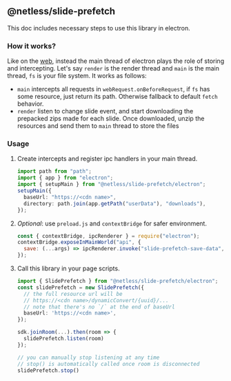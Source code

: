 ## @netless/slide-prefetch

This doc includes necessary steps to use this library in electron.

### How it works?

Like on the [web], instead the main thread of electron plays the role of
storing and intercepting. Let's say `render` is the render thread and
`main` is the main thread, `fs` is your file system. It works as follows:

- `main` intercepts all requests in `webRequest.onBeforeRequest`, if `fs` has some resource,
  just return its path. Otherwise fallback to default `fetch` behavior.
- `render` listen to change slide event, and start downloading the prepacked zips
  made for each slide. Once downloaded, unzip the resources and send them to
  `main` thread to store the files

### Usage

1. Create intercepts and register ipc handlers in your main thread.

   ```ts
   import path from "path";
   import { app } from "electron";
   import { setupMain } from "@netless/slide-prefetch/electron";
   setupMain({
     baseUrl: "https://<cdn name>",
     directory: path.join(app.getPath("userData"), "downloads"),
   });
   ```

2. _Optional_: use `preload.js` and `contextBridge` for safer environment.

   ```js
   const { contextBridge, ipcRenderer } = require("electron");
   contextBridge.exposeInMainWorld("api", {
     save: (...args) => ipcRenderer.invoke("slide-prefetch-save-data", ...args),
   });
   ```

3. Call this library in your page scripts.

   ```ts
   import { SlidePrefetch } from "@netless/slide-prefetch/electron";
   const slidePrefetch = new SlidePrefetch({
     // the full resource url will be
     // https://<cdn name>/dynamicConvert/{uuid}/...
     // note that there's no `/` at the end of baseUrl
     baseUrl: 'https://<cdn name>',
   });

   sdk.joinRoom(...).then(room => {
     slidePrefetch.listen(room)
   });

   // you can manually stop listening at any time
   // stop() is automatically called once room is disconnected
   slidePrefetch.stop()
   ```

[web]: ./Web.md
